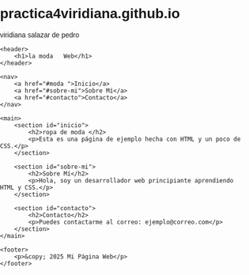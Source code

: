 # practica4viridiana.github.io
viridiana salazar de pedro 
<!DOCTYPE html>
<html lang="es">
<head>
    <meta charset="UTF-8">
    <title>Mi Página Web</title>
    <style>
        body {
            font-family: Arial, sans-serif;
            margin: 0;
            padding: 0;
        }
        header {
            background-color: #333;
            color: white;
            padding: 20px;
            text-align: center;
        }
        nav {
            background-color: #444;
            padding: 10px;
            text-align: center;
        }
        nav a {
            color: white;
            text-decoration: none;
            margin: 0 15px;
        }
        main {
            padding: 20px;
        }
        footer {
            background-color: #333;
            color: white;
            padding: 10px;
            text-align: center;
        }
    </style>
</head>
<body>

    <header>
        <h1>la moda   Web</h1>
    </header>

    <nav>
        <a href="#moda ">Inicio</a>
        <a href="#sobre-mi">Sobre Mí</a>
        <a href="#contacto">Contacto</a>
    </nav>

    <main>
        <section id="inicio">
            <h2>ropa de moda </h2>
            <p>Esta es una página de ejemplo hecha con HTML y un poco de CSS.</p>
        </section>

        <section id="sobre-mi">
            <h2>Sobre Mí</h2>
            <p>Hola, soy un desarrollador web principiante aprendiendo HTML y CSS.</p>
        </section>

        <section id="contacto">
            <h2>Contacto</h2>
            <p>Puedes contactarme al correo: ejemplo@correo.com</p>
        </section>
    </main>

    <footer>
        <p>&copy; 2025 Mi Página Web</p>
    </footer>

</body>
</html>
